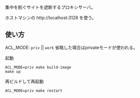 集中を削ぐサイトを遮断するプロキシサーバ。

ホストマシンの http://localhost:3128 を使う。

## 使い方

ACL_MODE: `priv` || `work`
省略した場合はprivateモードが使われる。

起動
```
ACL_MODE=priv make build-image
make up
```

再ビルドして再起動
```
ACL_MODE=priv make restart
```
